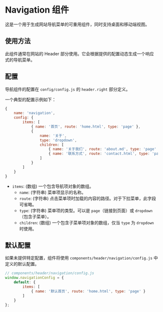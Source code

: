 # Navigation 组件

这是一个用于生成网站导航菜单的可重用组件，同时支持桌面和移动端视图。

## 使用方法

此组件通常在网站的 Header 部分使用。它会根据提供的配置动态生成一个响应式的导航菜单。

## 配置

导航组件的配置在 `config/config.js` 的 `header.right` 部分定义。

一个典型的配置示例如下：

```javascript
{
    name: 'navigation',
    config: {
        items: [
            { name: '首页', route: 'home.html', type: 'page' },
            {
                name: '关于',
                type: 'dropdown',
                children: [
                    { name: '关于我们', route: 'about.md', type: 'page' },
                    { name: '联系方式', route: 'contact.html', type: 'page' }
                ]
            }
        ]
    }
}
```

- `items`: (数组) 一个包含导航项对象的数组。
  - `name`: (字符串) 菜单项显示的名称。
  - `route`: (字符串) 点击菜单项时加载的内容的路径。对于下拉菜单，此字段可省略。
  - `type`: (字符串) 菜单项的类型。可以是 `page`（链接到页面）或 `dropdown`（包含子菜单）。
  - `children`: (数组) 一个包含子菜单项对象的数组，仅当 `type` 为 `dropdown` 时使用。

## 默认配置

如果未提供特定配置，组件将使用 `components/header/navigation/config.js` 中定义的默认配置。

```javascript
// components/header/navigation/config.js
window.navigationConfig = {
    default: {
        items: [
            { name: '默认首页', route: 'home.html', type: 'page' }
        ]
    }
};
```